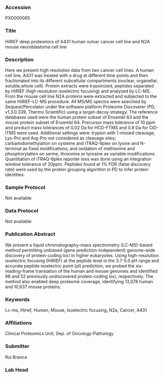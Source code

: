 ### Accession
PXD000065

### Title
HiRIEF deep proteomics of A431 human vulvar cancer cell line and N2A mouse neuroblastoma cell line

### Description
Here we present high resolution data from two cancer cell lines. A human cell line, A431 was treated with a drug at different time points and then fractionated into its different subcellular compartments (nuclear, organellar, soluble,whole cell). Protein extracts were trypsinized, peptides separated by HiRIEF (high resolution isoelectric focusing) and analysed by LC-MS. From the mouse cell line N2A proteins were extracted and subjected to the same HiRIEF-LC-MS procedure. All MS/MS spectra were searched by Sequest/Percolator under the software platform Proteome Discoverer (PD, v1.3.0.339, Thermo Scientific) using a target-decoy strategy. The reference databases used were the human protein subset of Ensembl 63 and the mouse protein subset of Ensembl 64. Precursor mass tolerance of 10 ppm and product mass tolerances of 0.02 Da for HCD-FTMS and 0.8 Da for CID-ITMS were used. Additional settings were: trypsin with 1 missed cleavage; Lys-Pro and Arg-Pro not considered as cleavage sites; carbamidomethylation on cysteine and iTRAQ-8plex on lysine and N-terminal as fixed modifications; and oxidation of methionine and phosphorylation on serine, threonine or tyrosine as variable modifications. Quantitation of iTRAQ-8plex reporter ions was done using an integration window tolerance of 20ppm. Peptides found at 1% FDR (false discovery rate) were used by the protein grouping algorithm in PD to infer protein identities.

### Sample Protocol
Not available

### Data Protocol
Not available

### Publication Abstract
We present a liquid chromatography-mass spectrometry (LC-MS)-based method permitting unbiased (gene prediction-independent) genome-wide discovery of protein-coding loci in higher eukaryotes. Using high-resolution isoelectric focusing (HiRIEF) at the peptide level in the 3.7-5.0 pH range and accurate peptide isoelectric point (pI) prediction, we probed the six-reading-frame translation of the human and mouse genomes and identified 98 and 52 previously undiscovered protein-coding loci, respectively. The method also enabled deep proteome coverage, identifying 13,078 human and 10,637 mouse proteins.

### Keywords
Lc-ms, Hirief, Human, Mouse, Isoelectric focusing, N2a, Cancer, A431

### Affiliations
Clinical Proteomics Unit, Dep. of Oncology-Pathology

### Submitter
Rui Branca

### Lab Head


